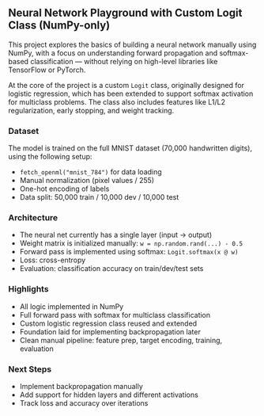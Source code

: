 ## Neural Network Playground with Custom Logit Class (NumPy-only)

This project explores the basics of building a neural network manually using NumPy, with a focus on understanding forward propagation and softmax-based classification — without relying on high-level libraries like TensorFlow or PyTorch.

At the core of the project is a custom `Logit` class, originally designed for logistic regression, which has been extended to support softmax activation for multiclass problems. The class also includes features like L1/L2 regularization, early stopping, and weight tracking.

### Dataset
The model is trained on the full MNIST dataset (70,000 handwritten digits), using the following setup:
- `fetch_openml("mnist_784")` for data loading
- Manual normalization (pixel values / 255)
- One-hot encoding of labels
- Data split: 50,000 train / 10,000 dev / 10,000 test

### Architecture
- The neural net currently has a single layer (input → output)
- Weight matrix is initialized manually: `w = np.random.rand(...) - 0.5`
- Forward pass is implemented using softmax: `Logit.softmax(x @ w)`
- Loss: cross-entropy
- Evaluation: classification accuracy on train/dev/test sets

### Highlights
- All logic implemented in NumPy
- Full forward pass with softmax for multiclass classification
- Custom logistic regression class reused and extended
- Foundation laid for implementing backpropagation later
- Clean manual pipeline: feature prep, target encoding, training, evaluation

### Next Steps
- Implement backpropagation manually
- Add support for hidden layers and different activations
- Track loss and accuracy over iterations
